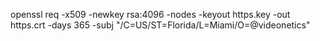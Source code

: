 openssl req -x509 -newkey rsa:4096 -nodes -keyout https.key -out https.crt -days 365 -subj "/C=US/ST=Florida/L=Miami/O=@videonetics"